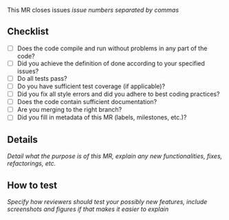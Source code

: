 This MR closes issues *issue numbers separated by commas*

## Checklist
- [ ] Does the code compile and run without problems in any part of the code?
- [ ] Did you achieve the definition of done according to your specified issues?
- [ ] Do all tests pass?
- [ ] Do you have sufficient test coverage (if applicable)?
- [ ] Did you fix all style errors and did you adhere to best coding practices?
- [ ] Does the code contain sufficient documentation?
- [ ] Are you merging to the right branch?
- [ ] Did you fill in metadata of this MR (labels, milestones, etc.)?

## Details
*Detail what the purpose is of this MR, explain any new functionalities, fixes, refactorings, etc.* 

## How to test
*Specify how reviewers should test your possibly new features, include screenshots and figures if that makes it easier to explain*
